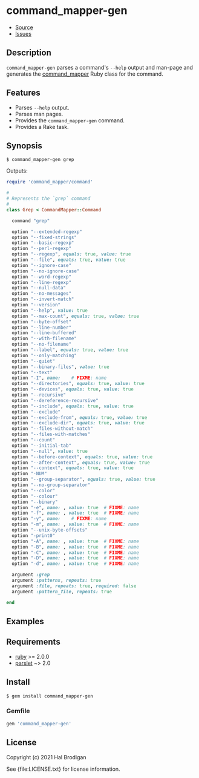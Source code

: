 # command_mapper-gen

* [Source](https://github.com/postmodern/command_mapper-gen)
* [Issues](https://github.com/postmodern/command_mapper-gen/issues)

## Description
  
`command_mapper-gen` parses a command's `--help` output and man-page
and generates the [command_mapper] Ruby class for the command.

## Features

* Parses `--help` output.
* Parses man pages.
* Provides the `command_mapper-gen` command.
* Provides a Rake task.

## Synopsis

```shell
$ command_mapper-gen grep
```

Outputs:

```ruby
require 'command_mapper/command'

#
# Represents the `grep` command
#
class Grep < CommandMapper::Command

  command "grep"

  option "--extended-regexp"
  option "--fixed-strings"
  option "--basic-regexp"
  option "--perl-regexp"
  option "--regexp", equals: true, value: true
  option "--file", equals: true, value: true
  option "--ignore-case"
  option "--no-ignore-case"
  option "--word-regexp"
  option "--line-regexp"
  option "--null-data"
  option "--no-messages"
  option "--invert-match"
  option "--version"
  option "--help", value: true
  option "--max-count", equals: true, value: true
  option "--byte-offset"
  option "--line-number"
  option "--line-buffered"
  option "--with-filename"
  option "--no-filename"
  option "--label", equals: true, value: true
  option "--only-matching"
  option "--quiet"
  option "--binary-files", value: true
  option "--text"
  option "-I", name: 	# FIXME: name
  option "--directories", equals: true, value: true
  option "--devices", equals: true, value: true
  option "--recursive"
  option "--dereference-recursive"
  option "--include", equals: true, value: true
  option "--exclude"
  option "--exclude-from", equals: true, value: true
  option "--exclude-dir", equals: true, value: true
  option "--files-without-match"
  option "--files-with-matches"
  option "--count"
  option "--initial-tab"
  option "--null", value: true
  option "--before-context", equals: true, value: true
  option "--after-context", equals: true, value: true
  option "--context", equals: true, value: true
  option "-NUM"
  option "--group-separator", equals: true, value: true
  option "--no-group-separator"
  option "--color"
  option "--colour"
  option "--binary"
  option "-e", name: , value: true	# FIXME: name
  option "-f", name: , value: true	# FIXME: name
  option "-y", name: 	# FIXME: name
  option "-m", name: , value: true	# FIXME: name
  option "--unix-byte-offsets"
  option "-print0"
  option "-A", name: , value: true	# FIXME: name
  option "-B", name: , value: true	# FIXME: name
  option "-C", name: , value: true	# FIXME: name
  option "-D", name: , value: true	# FIXME: name
  option "-d", name: , value: true	# FIXME: name

  argument :grep
  argument :patterns, repeats: true
  argument :file, repeats: true, required: false
  argument :pattern_file, repeats: true

end
```

## Examples

## Requirements

* [ruby] >= 2.0.0
* [parslet] ~> 2.0

## Install

```shell
$ gem install command_mapper-gen
```

### Gemfile

```ruby
gem 'command_mapper-gen'
```

## License

Copyright (c) 2021 Hal Brodigan

See {file:LICENSE.txt} for license information.

[command_mapper]: https://github.com/postmodern/command_mapper.rb#readme
[ruby]: htt[s://www.ruby-lang.org/
[parslet]: https://github.com/kschiess/parslet#readme
